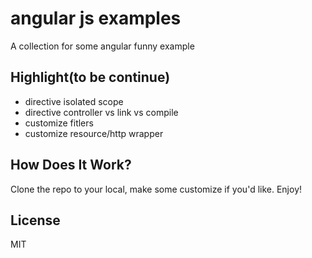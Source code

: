 angular js examples
=========================

A collection for some angular funny example

## Highlight(to be continue)

- directive isolated scope
- directive controller vs link vs compile
- customize fitlers
- customize resource/http wrapper
## How Does It Work?

Clone the repo to your local, make some customize if you'd like.
Enjoy!

## License

MIT